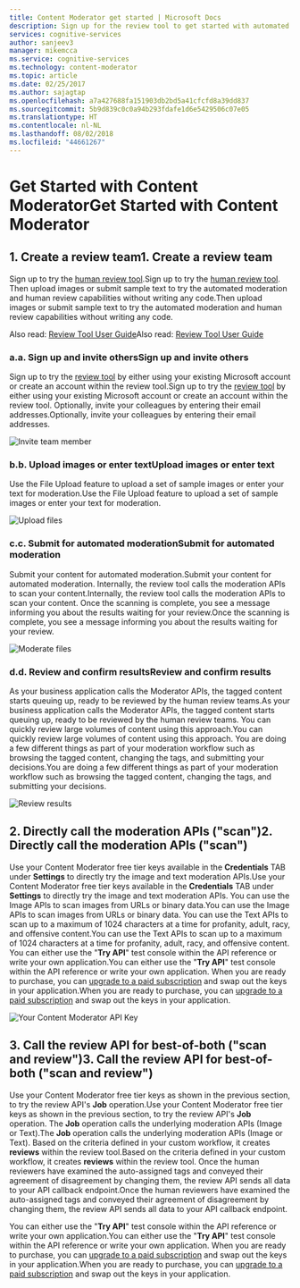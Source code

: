 ```yaml
---
title: Content Moderator get started | Microsoft Docs
description: Sign up for the review tool to get started with automated moderation and see results in your browser.
services: cognitive-services
author: sanjeev3
manager: mikemcca
ms.service: cognitive-services
ms.technology: content-moderator
ms.topic: article
ms.date: 02/25/2017
ms.author: sajagtap
ms.openlocfilehash: a7a427688fa151903db2bd5a41cfcfd8a39dd837
ms.sourcegitcommit: 5b9d839c0c0a94b293fdafe1d6e5429506c07e05
ms.translationtype: HT
ms.contentlocale: nl-NL
ms.lasthandoff: 08/02/2018
ms.locfileid: "44661267"
---
```

# <a name="get-started-with-content-moderator"></a><span data-ttu-id="273e2-103">Get Started with Content Moderator</span><span class="sxs-lookup"><span data-stu-id="273e2-103">Get Started with Content Moderator</span></span>

## <a name="1-create-a-review-team"></a><span data-ttu-id="273e2-104">1. Create a review team</span><span class="sxs-lookup"><span data-stu-id="273e2-104">1. Create a review team</span></span>
<span data-ttu-id="273e2-105">Sign up to try the [human review tool](http://contentmoderator.cognitive.microsoft.com/ "Content Moderator Review Tool").</span><span class="sxs-lookup"><span data-stu-id="273e2-105">Sign up to try the [human review tool](http://contentmoderator.cognitive.microsoft.com/ "Content Moderator Review Tool").</span></span> <span data-ttu-id="273e2-106">Then upload images or submit sample text to try the automated moderation and human review capabilities without writing any code.</span><span class="sxs-lookup"><span data-stu-id="273e2-106">Then upload images or submit sample text to try the automated moderation and human review capabilities without writing any code.</span></span>

<span data-ttu-id="273e2-107">Also read: [Review Tool User Guide](review-tool-user-guide/human-in-the-loop.md)</span><span class="sxs-lookup"><span data-stu-id="273e2-107">Also read: [Review Tool User Guide](review-tool-user-guide/human-in-the-loop.md)</span></span>

### <a name="a-sign-up-and-invite-others"></a><span data-ttu-id="273e2-108">a.</span><span class="sxs-lookup"><span data-stu-id="273e2-108">a.</span></span> <span data-ttu-id="273e2-109">Sign up and invite others</span><span class="sxs-lookup"><span data-stu-id="273e2-109">Sign up and invite others</span></span>
<span data-ttu-id="273e2-110">Sign up to try the [review tool](http://contentmoderator.cognitive.microsoft.com/ "Content Moderator Review Tool") by either using your existing Microsoft account or create an account within the review tool.</span><span class="sxs-lookup"><span data-stu-id="273e2-110">Sign up to try the [review tool](http://contentmoderator.cognitive.microsoft.com/ "Content Moderator Review Tool") by either using your existing Microsoft account or create an account within the review tool.</span></span> <span data-ttu-id="273e2-111">Optionally, invite your colleagues by entering their email addresses.</span><span class="sxs-lookup"><span data-stu-id="273e2-111">Optionally, invite your colleagues by entering their email addresses.</span></span>

![Invite team member](https://docstestmedia1.blob.core.windows.net/azure-media/articles/cognitive-services/Content-Moderator/images/QuickStart-2-small.png)

### <a name="b-upload-images-or-enter-text"></a><span data-ttu-id="273e2-113">b.</span><span class="sxs-lookup"><span data-stu-id="273e2-113">b.</span></span> <span data-ttu-id="273e2-114">Upload images or enter text</span><span class="sxs-lookup"><span data-stu-id="273e2-114">Upload images or enter text</span></span>
<span data-ttu-id="273e2-115">Use the File Upload feature to upload a set of sample images or enter your text for moderation.</span><span class="sxs-lookup"><span data-stu-id="273e2-115">Use the File Upload feature to upload a set of sample images or enter your text for moderation.</span></span>

![Upload files](https://docstestmedia1.blob.core.windows.net/azure-media/articles/cognitive-services/Content-Moderator/images/QuickStart-3.PNG)

### <a name="c-submit-for-automated-moderation"></a><span data-ttu-id="273e2-117">c.</span><span class="sxs-lookup"><span data-stu-id="273e2-117">c.</span></span> <span data-ttu-id="273e2-118">Submit for automated moderation</span><span class="sxs-lookup"><span data-stu-id="273e2-118">Submit for automated moderation</span></span>
<span data-ttu-id="273e2-119">Submit your content for automated moderation.</span><span class="sxs-lookup"><span data-stu-id="273e2-119">Submit your content for automated moderation.</span></span> <span data-ttu-id="273e2-120">Internally, the review tool calls the moderation APIs to scan your content.</span><span class="sxs-lookup"><span data-stu-id="273e2-120">Internally, the review tool calls the moderation APIs to scan your content.</span></span> <span data-ttu-id="273e2-121">Once the scanning is complete, you see a message informing you about the results waiting for your review.</span><span class="sxs-lookup"><span data-stu-id="273e2-121">Once the scanning is complete, you see a message informing you about the results waiting for your review.</span></span>

![Moderate files](https://docstestmedia1.blob.core.windows.net/azure-media/articles/cognitive-services/Content-Moderator/images/QuickStart-4.PNG)

### <a name="d-review-and-confirm-results"></a><span data-ttu-id="273e2-123">d.</span><span class="sxs-lookup"><span data-stu-id="273e2-123">d.</span></span> <span data-ttu-id="273e2-124">Review and confirm results</span><span class="sxs-lookup"><span data-stu-id="273e2-124">Review and confirm results</span></span>
<span data-ttu-id="273e2-125">As your business application calls the Moderator APIs, the tagged content starts queuing up, ready to be reviewed by the human review teams.</span><span class="sxs-lookup"><span data-stu-id="273e2-125">As your business application calls the Moderator APIs, the tagged content starts queuing up, ready to be reviewed by the human review teams.</span></span> <span data-ttu-id="273e2-126">You can quickly review large volumes of content using this approach.</span><span class="sxs-lookup"><span data-stu-id="273e2-126">You can quickly review large volumes of content using this approach.</span></span> <span data-ttu-id="273e2-127">You are doing a few different things as part of your moderation workflow such as browsing the tagged content, changing the tags, and submitting your decisions.</span><span class="sxs-lookup"><span data-stu-id="273e2-127">You are doing a few different things as part of your moderation workflow such as browsing the tagged content, changing the tags, and submitting your decisions.</span></span>

![Review results](https://docstestmedia1.blob.core.windows.net/azure-media/articles/cognitive-services/Content-Moderator/images/QuickStart-5.PNG)

## <a name="2-directly-call-the-moderation-apis-scan"></a><span data-ttu-id="273e2-129">2. Directly call the moderation APIs ("scan")</span><span class="sxs-lookup"><span data-stu-id="273e2-129">2. Directly call the moderation APIs ("scan")</span></span>
<span data-ttu-id="273e2-130">Use your Content Moderator free tier keys available in the **Credentials** TAB under **Settings** to directly try the image and text moderation APIs.</span><span class="sxs-lookup"><span data-stu-id="273e2-130">Use your Content Moderator free tier keys available in the **Credentials** TAB under **Settings** to directly try the image and text moderation APIs.</span></span> <span data-ttu-id="273e2-131">You can use the Image APIs to scan images from URLs or binary data.</span><span class="sxs-lookup"><span data-stu-id="273e2-131">You can use the Image APIs to scan images from URLs or binary data.</span></span> <span data-ttu-id="273e2-132">You can use the Text APIs to scan up to a maximum of 1024 characters at a time for profanity, adult, racy, and offensive content.</span><span class="sxs-lookup"><span data-stu-id="273e2-132">You can use the Text APIs to scan up to a maximum of 1024 characters at a time for profanity, adult, racy, and offensive content.</span></span> <span data-ttu-id="273e2-133">You can either use the "**Try API**" test console within the API reference or write your own application.</span><span class="sxs-lookup"><span data-stu-id="273e2-133">You can either use the "**Try API**" test console within the API reference or write your own application.</span></span> <span data-ttu-id="273e2-134">When you are ready to purchase, you can [upgrade to a paid subscription](https://portal.azure.com/#create/Microsoft.CognitiveServices/apitype/ContentModerator) and swap out the keys in your application.</span><span class="sxs-lookup"><span data-stu-id="273e2-134">When you are ready to purchase, you can [upgrade to a paid subscription](https://portal.azure.com/#create/Microsoft.CognitiveServices/apitype/ContentModerator) and swap out the keys in your application.</span></span>

![Your Content Moderator API Key](https://docstestmedia1.blob.core.windows.net/azure-media/articles/cognitive-services/Content-Moderator/images/7-Settings-Credentials.png)

## <a name="3-call-the-review-api-for-best-of-both-scan-and-review"></a><span data-ttu-id="273e2-136">3. Call the review API for best-of-both ("scan and review")</span><span class="sxs-lookup"><span data-stu-id="273e2-136">3. Call the review API for best-of-both ("scan and review")</span></span>
<span data-ttu-id="273e2-137">Use your Content Moderator free tier keys as shown in the previous section, to try the review API's **Job** operation.</span><span class="sxs-lookup"><span data-stu-id="273e2-137">Use your Content Moderator free tier keys as shown in the previous section, to try the review API's **Job** operation.</span></span> <span data-ttu-id="273e2-138">The **Job** operation calls the underlying moderation APIs (Image or Text).</span><span class="sxs-lookup"><span data-stu-id="273e2-138">The **Job** operation calls the underlying moderation APIs (Image or Text).</span></span> <span data-ttu-id="273e2-139">Based on the criteria defined in your custom workflow, it creates **reviews** within the review tool.</span><span class="sxs-lookup"><span data-stu-id="273e2-139">Based on the criteria defined in your custom workflow, it creates **reviews** within the review tool.</span></span> <span data-ttu-id="273e2-140">Once the human reviewers have examined the auto-assigned tags and conveyed their agreement of disagreement by changing them, the review API sends all data to your API callback endpoint.</span><span class="sxs-lookup"><span data-stu-id="273e2-140">Once the human reviewers have examined the auto-assigned tags and conveyed their agreement of disagreement by changing them, the review API sends all data to your API callback endpoint.</span></span>

<span data-ttu-id="273e2-141">You can either use the "**Try API**" test console within the API reference or write your own application.</span><span class="sxs-lookup"><span data-stu-id="273e2-141">You can either use the "**Try API**" test console within the API reference or write your own application.</span></span> <span data-ttu-id="273e2-142">When you are ready to purchase, you can [upgrade to a paid subscription](https://portal.azure.com/#create/Microsoft.CognitiveServices/apitype/ContentModerator) and swap out the keys in your application.</span><span class="sxs-lookup"><span data-stu-id="273e2-142">When you are ready to purchase, you can [upgrade to a paid subscription](https://portal.azure.com/#create/Microsoft.CognitiveServices/apitype/ContentModerator) and swap out the keys in your application.</span></span>





